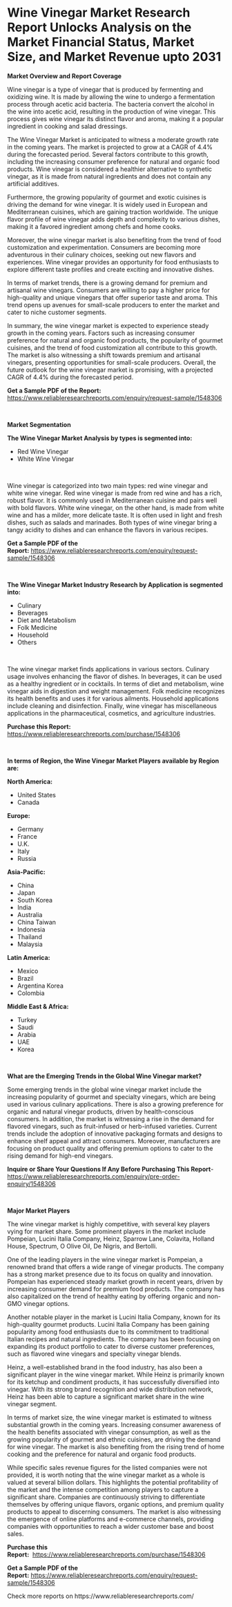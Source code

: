 <p><h1>Wine Vinegar Market Research Report Unlocks Analysis on the Market Financial Status, Market Size, and Market Revenue upto 2031</h1></p><p><strong>Market Overview and Report Coverage</strong></p>
<p><p>Wine vinegar is a type of vinegar that is produced by fermenting and oxidizing wine. It is made by allowing the wine to undergo a fermentation process through acetic acid bacteria. The bacteria convert the alcohol in the wine into acetic acid, resulting in the production of wine vinegar. This process gives wine vinegar its distinct flavor and aroma, making it a popular ingredient in cooking and salad dressings.</p><p>The Wine Vinegar Market is anticipated to witness a moderate growth rate in the coming years. The market is projected to grow at a CAGR of 4.4% during the forecasted period. Several factors contribute to this growth, including the increasing consumer preference for natural and organic food products. Wine vinegar is considered a healthier alternative to synthetic vinegar, as it is made from natural ingredients and does not contain any artificial additives.</p><p>Furthermore, the growing popularity of gourmet and exotic cuisines is driving the demand for wine vinegar. It is widely used in European and Mediterranean cuisines, which are gaining traction worldwide. The unique flavor profile of wine vinegar adds depth and complexity to various dishes, making it a favored ingredient among chefs and home cooks.</p><p>Moreover, the wine vinegar market is also benefiting from the trend of food customization and experimentation. Consumers are becoming more adventurous in their culinary choices, seeking out new flavors and experiences. Wine vinegar provides an opportunity for food enthusiasts to explore different taste profiles and create exciting and innovative dishes.</p><p>In terms of market trends, there is a growing demand for premium and artisanal wine vinegars. Consumers are willing to pay a higher price for high-quality and unique vinegars that offer superior taste and aroma. This trend opens up avenues for small-scale producers to enter the market and cater to niche customer segments.</p><p>In summary, the wine vinegar market is expected to experience steady growth in the coming years. Factors such as increasing consumer preference for natural and organic food products, the popularity of gourmet cuisines, and the trend of food customization all contribute to this growth. The market is also witnessing a shift towards premium and artisanal vinegars, presenting opportunities for small-scale producers. Overall, the future outlook for the wine vinegar market is promising, with a projected CAGR of 4.4% during the forecasted period.</p></p>
<p><strong>Get a Sample PDF of the Report:</strong> <a href="https://www.reliableresearchreports.com/enquiry/request-sample/1548306">https://www.reliableresearchreports.com/enquiry/request-sample/1548306</a></p>
<p>&nbsp;</p>
<p><strong>Market Segmentation</strong></p>
<p><strong>The Wine Vinegar Market Analysis by types is segmented into:</strong></p>
<p><ul><li>Red Wine Vinegar</li><li>White Wine Vinegar</li></ul></p>
<p>&nbsp;</p>
<p><p>Wine vinegar is categorized into two main types: red wine vinegar and white wine vinegar. Red wine vinegar is made from red wine and has a rich, robust flavor. It is commonly used in Mediterranean cuisine and pairs well with bold flavors. White wine vinegar, on the other hand, is made from white wine and has a milder, more delicate taste. It is often used in light and fresh dishes, such as salads and marinades. Both types of wine vinegar bring a tangy acidity to dishes and can enhance the flavors in various recipes.</p></p>
<p><strong>Get a Sample PDF of the Report:</strong>&nbsp;<a href="https://www.reliableresearchreports.com/enquiry/request-sample/1548306">https://www.reliableresearchreports.com/enquiry/request-sample/1548306</a></p>
<p>&nbsp;</p>
<p><strong>The Wine Vinegar Market Industry Research by Application is segmented into:</strong></p>
<p><ul><li>Culinary</li><li>Beverages</li><li>Diet and Metabolism</li><li>Folk Medicine</li><li>Household</li><li>Others</li></ul></p>
<p>&nbsp;</p>
<p><p>The wine vinegar market finds applications in various sectors. Culinary usage involves enhancing the flavor of dishes. In beverages, it can be used as a healthy ingredient or in cocktails. In terms of diet and metabolism, wine vinegar aids in digestion and weight management. Folk medicine recognizes its health benefits and uses it for various ailments. Household applications include cleaning and disinfection. Finally, wine vinegar has miscellaneous applications in the pharmaceutical, cosmetics, and agriculture industries.</p></p>
<p><strong>Purchase this Report:</strong>&nbsp; <a href="https://www.reliableresearchreports.com/purchase/1548306">https://www.reliableresearchreports.com/purchase/1548306</a></p>
<p>&nbsp;</p>
<p><strong>In terms of Region, the Wine Vinegar Market Players available by Region are:</strong></p>
<p>
    <p> <strong> North America: </strong>
        <ul>
            <li>United States</li>
            <li>Canada</li>
        </ul>
        </p> 
    <p> <strong> Europe: </strong>
        <ul>
            <li>Germany</li>
            <li>France</li>
            <li>U.K.</li>
            <li>Italy</li>
            <li>Russia</li>
        </ul>
        </p> 
    <p> <strong> Asia-Pacific: </strong>
        <ul>
            <li>China</li>
            <li>Japan</li>
            <li>South Korea</li>
            <li>India</li>
            <li>Australia</li>
            <li>China Taiwan</li>
            <li>Indonesia</li>
            <li>Thailand</li>
            <li>Malaysia</li>
        </ul>
        </p> 
    <p> <strong> Latin America: </strong>
        <ul>
            <li>Mexico</li>
            <li>Brazil</li>
            <li>Argentina Korea</li>
            <li>Colombia</li>
        </ul>
        </p> 
    <p> <strong> Middle East & Africa: </strong>
        <ul>
            <li>Turkey</li>
            <li>Saudi</li>
            <li>Arabia</li>
            <li>UAE</li>
            <li>Korea</li>
        </ul>
    </p>
    </p>
<p>&nbsp;</p>
<p><strong>What are the Emerging Trends in the Global Wine Vinegar market?</strong></p>
<p><p>Some emerging trends in the global wine vinegar market include the increasing popularity of gourmet and specialty vinegars, which are being used in various culinary applications. There is also a growing preference for organic and natural vinegar products, driven by health-conscious consumers. In addition, the market is witnessing a rise in the demand for flavored vinegars, such as fruit-infused or herb-infused varieties. Current trends include the adoption of innovative packaging formats and designs to enhance shelf appeal and attract consumers. Moreover, manufacturers are focusing on product quality and offering premium options to cater to the rising demand for high-end vinegars.</p></p>
<p><strong>Inquire or Share Your Questions If Any Before Purchasing This Report</strong>- <a href="https://www.reliableresearchreports.com/enquiry/pre-order-enquiry/1548306">https://www.reliableresearchreports.com/enquiry/pre-order-enquiry/1548306</a></p>
<p>&nbsp;</p>
<p><strong>Major Market Players</strong></p>
<p><p>The wine vinegar market is highly competitive, with several key players vying for market share. Some prominent players in the market include Pompeian, Lucini Italia Company, Heinz, Sparrow Lane, Colavita, Holland House, Spectrum, O Olive Oil, De Nigris, and Bertolli.</p><p>One of the leading players in the wine vinegar market is Pompeian, a renowned brand that offers a wide range of vinegar products. The company has a strong market presence due to its focus on quality and innovation. Pompeian has experienced steady market growth in recent years, driven by increasing consumer demand for premium food products. The company has also capitalized on the trend of healthy eating by offering organic and non-GMO vinegar options.</p><p>Another notable player in the market is Lucini Italia Company, known for its high-quality gourmet products. Lucini Italia Company has been gaining popularity among food enthusiasts due to its commitment to traditional Italian recipes and natural ingredients. The company has been focusing on expanding its product portfolio to cater to diverse customer preferences, such as flavored wine vinegars and specialty vinegar blends.</p><p>Heinz, a well-established brand in the food industry, has also been a significant player in the wine vinegar market. While Heinz is primarily known for its ketchup and condiment products, it has successfully diversified into vinegar. With its strong brand recognition and wide distribution network, Heinz has been able to capture a significant market share in the wine vinegar segment.</p><p>In terms of market size, the wine vinegar market is estimated to witness substantial growth in the coming years. Increasing consumer awareness of the health benefits associated with vinegar consumption, as well as the growing popularity of gourmet and ethnic cuisines, are driving the demand for wine vinegar. The market is also benefiting from the rising trend of home cooking and the preference for natural and organic food products.</p><p>While specific sales revenue figures for the listed companies were not provided, it is worth noting that the wine vinegar market as a whole is valued at several billion dollars. This highlights the potential profitability of the market and the intense competition among players to capture a significant share. Companies are continuously striving to differentiate themselves by offering unique flavors, organic options, and premium quality products to appeal to discerning consumers. The market is also witnessing the emergence of online platforms and e-commerce channels, providing companies with opportunities to reach a wider customer base and boost sales.</p></p>
<p><strong>Purchase this Report:</strong>&nbsp;&nbsp;<a href="https://www.reliableresearchreports.com/purchase/1548306">https://www.reliableresearchreports.com/purchase/1548306</a></p>
<p></p>
<p><strong>Get a Sample PDF of the Report:</strong>&nbsp;<a href="https://www.reliableresearchreports.com/enquiry/request-sample/1548306">https://www.reliableresearchreports.com/enquiry/request-sample/1548306</a></p>
<p>Check more reports on https://www.reliableresearchreports.com/</p>
